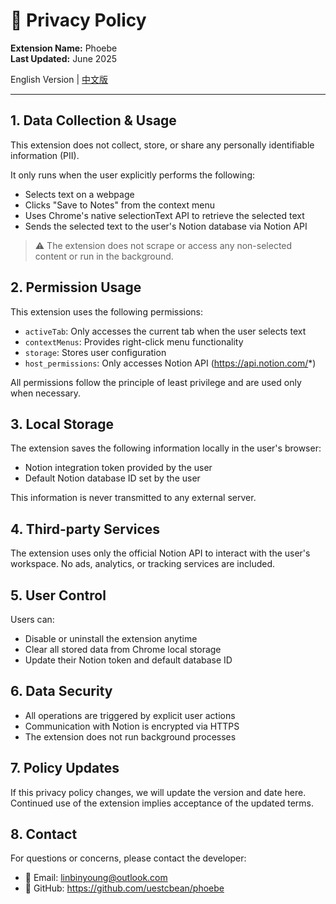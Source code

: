 # 📄 Privacy Policy

**Extension Name:** Phoebe  
**Last Updated:** June 2025

English Version | [中文版](pp.md)

---

## 1. Data Collection & Usage

This extension does not collect, store, or share any personally identifiable information (PII).

It only runs when the user explicitly performs the following:

- Selects text on a webpage
- Clicks "Save to Notes" from the context menu
- Uses Chrome's native selectionText API to retrieve the selected text
- Sends the selected text to the user's Notion database via Notion API

> ⚠️ The extension does not scrape or access any non-selected content or run in the background.

## 2. Permission Usage

This extension uses the following permissions:

- `activeTab`: Only accesses the current tab when the user selects text
- `contextMenus`: Provides right-click menu functionality
- `storage`: Stores user configuration
- `host_permissions`: Only accesses Notion API (https://api.notion.com/*)

All permissions follow the principle of least privilege and are used only when necessary.

## 3. Local Storage

The extension saves the following information locally in the user's browser:

- Notion integration token provided by the user
- Default Notion database ID set by the user

This information is never transmitted to any external server.

## 4. Third-party Services

The extension uses only the official Notion API to interact with the user's workspace. No ads, analytics, or tracking services are included.

## 5. User Control

Users can:

- Disable or uninstall the extension anytime
- Clear all stored data from Chrome local storage
- Update their Notion token and default database ID

## 6. Data Security

- All operations are triggered by explicit user actions
- Communication with Notion is encrypted via HTTPS
- The extension does not run background processes

## 7. Policy Updates

If this privacy policy changes, we will update the version and date here. Continued use of the extension implies acceptance of the updated terms.

## 8. Contact

For questions or concerns, please contact the developer:

- 📧 Email: linbinyoung@outlook.com
- 📂 GitHub: https://github.com/uestcbean/phoebe